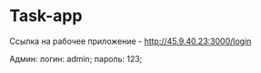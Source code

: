 # Task-app

Ссылка на рабочее приложение - http://45.9.40.23:3000/login

Админ:
  логин: admin;
  пароль: 123;
